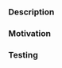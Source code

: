 [//]: # (README: Ensure you've read the CONTRIBUTING.MD and that your commits are signed)

### Description
[//]: # (A clear and concise description of the purpose of this Pull Request. What is being changed? Include any relevant background for this change.)

### Motivation
[//]: # (Why you made these changes. Link to any relevant issues.)

### Testing
[//]: # (Describe how you tested these changes)
